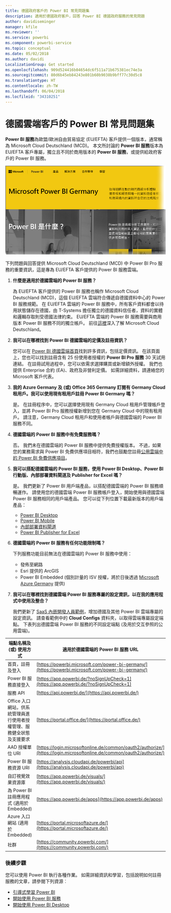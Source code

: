 ```yaml
---
title: 德國政府客戶的 Power BI 常見問題集
description: 適用於德國政府客戶，回答 Power BI 德國政府服務的常見問題
author: davidiseminger
manager: kfile
ms.reviewer: ''
ms.service: powerbi
ms.component: powerbi-service
ms.topic: conceptual
ms.date: 05/02/2018
ms.author: davidi
LocalizationGroup: Get started
ms.openlocfilehash: 909d524416b04654dc6f511a71b675381ec74e3a
ms.sourcegitcommit: 80d6b45eb84243e801b60b9038b9bff77c30d5c8
ms.translationtype: HT
ms.contentlocale: zh-TW
ms.lasthandoff: 06/04/2018
ms.locfileid: "34310251"
---
```

# <a name="frequently-asked-questions-for-power-bi-for-germany-cloud-customers"></a>德國雲端客戶的 Power BI 常見問題集
**Power BI 服務**為歐盟/歐洲自由貿易協定 (EU/EFTA) 客戶提供一個版本，通常稱為 Microsoft Cloud Deutschland (MCD)。 本文所討論的 **Power BI 服務**版本為 EU/EFTA 客戶專屬，獨立且不同於商用版本的 **Power BI 服務**，或提供給政府客戶的 Power BI 服務。

![](media/service-govde-faq/govde-faq_01.png)

下列問題與回答提供 Microsoft Cloud Deutschland (MCD) 中 Power BI Pro 服務的重要資訊，這是專為 EU/EFTA 客戶提供的 Power BI 服務雲端。

1. **什麼是適用於德國雲端的 Power BI 服務？**
   
   為 EU/EFTA 客戶提供的 Power BI 服務也稱作 Microsoft Cloud Deutschland (MCD)，這個 EU/EFTA 雲端符合傳遞自德國資料中心的 Power BI 服務規範。 在 EU/EFTA 雲端的 Power BI 服務中，所有客戶資料都會以待用狀態儲存在德國，由 T-Systems 擔任獨立的德國資料信任者，資料的實體和邏輯存取則受德國法律約束。 EU/EFTA 雲端的 Power BI 服務需要與商用版本 Power BI 服務不同的獨立帳戶。 前往[這裡](https://www.microsoft.com/trustcenter/cloudservices/nationalcloud)深入了解 Microsoft Cloud Deutschland。
2. **我可以在哪裡找到 Power BI 德國雲端的定價及註冊資訊？**
   
   您可以在 [Power BI 德國雲端首頁](https://powerbi.microsoft.com/power-bi-germany/)找到許多資訊，包括定價資訊。 在該頁面上，您也可以找到註冊含有 25 份使用者授權的 **Power BI Pro 服務** 30 天試用連結。 在註冊試用過程中，您可以依需求選擇購買或新增額外授權。 我們也提供 Enterprise 合約 (EA)、政府及非營利定價。 如需詳細資料，請連絡您的 Microsoft 客戶代表。
3. **我的 Azure Germany 及 (或) Office 365 Germany 訂閱有 Germany Cloud 租用戶。我可以使用現有租用戶註冊 Power BI Germany 嗎？**
   
   是。 在註冊程序中，您可以選擇使用現有 Germany Cloud 租用戶管理帳戶登入，並將 Power BI Pro 服務授權新增到您在 Germany Cloud 中的現有租用戶。 請注意，Germany Cloud 租用戶和使用者帳戶與德國雲端的 Power BI 服務不同。
4. **德國雲端的 Power BI 服務中有免費服務嗎？**
   
   否。 我們未在德國雲端的 Power BI 服務中提供免費授權版本。 不過，如果您的業務需求與 Power BI 免費供應項目相符，我們也鼓勵您註冊[公用雲端中的 Power BI 免費供應項目](https://powerbi.microsoft.com/get-started/)。
5. **我可以搭配德國雲端的 Power BI 服務，使用 Power BI Desktop、Power BI 行動版、內部部署資料閘道及 Publisher for Excel 嗎？**
   
   是。 我們更新了 Power BI 用戶端產品，以搭配德國雲端的 Power BI 服務順暢運作。 請使用您的德國雲端 Power BI 服務帳戶登入，開始使用與德國雲端 Power BI 服務相同的用戶端產品。 您可以從下列位置下載最新版本的用戶端產品：
   
   * [Power BI Desktop](https://powerbi.microsoft.com/desktop/)
   * [Power BI Mobile](https://powerbi.microsoft.com/mobile/)
   * [內部部署資料閘道](https://powerbi.microsoft.com/gateway/)
   * [Power BI Publisher for Excel](https://powerbi.microsoft.com/excel-dashboard-publisher/)
6. **德國雲端的 Power BI 服務有任何功能限制嗎？**
   
   下列服務功能目前無法在德國雲端的 Power BI 服務中使用：
   
   * 發佈至網路
   * Esri 提供的 ArcGIS
   * Power BI Embedded (個別計量的 ISV 授權，將於日後透過 [Microsoft Azure Germany](https://azure.microsoft.com/overview/clouds/germany/) 提供)
7. **我可以在哪裡找到德國雲端 Power BI 服務專屬的設定資訊，以在我的應用程式中使用及整合？**
   
   我們更新了 [SaaS 內嵌開發人員範例](https://github.com/Microsoft/PowerBI-Developer-Samples)，增加德國及其他 Power BI 雲端專屬的設定資訊。 請查看範例中的 **Cloud Configs** 資料夾，以取得雲端專屬設定端點。 下表列出德國雲端 Power BI 服務的不同設定端點 (及用於交互參照的公用雲端)。

| **端點名稱及 (或) 使用方式** | **適用於德國雲端的 Power BI 服務 URL** | **公用雲端中的對等 URL (用於交互參照)** |
| --- | --- | --- |
| 首頁，註冊及登入 |[https://powerbi.microsoft.com/power-bi-germany/](https://powerbi.microsoft.com/power-bi-germany/) |[https://powerbi.microsoft.com/](https://powerbi.microsoft.com/) |
| Power BI 服務直接登入 |[https://app.powerbi.de/?noSignUpCheck=1](https://app.powerbi.de/?noSignUpCheck=1) |[https://app.powerbi.com/?noSignUpCheck=1](https://app.powerbi.com/?noSignUpCheck=1) |
| 服務 API |[https://api.powerbi.de/](https://api.powerbi.de/) |[https://api.powerbi.com/](https://api.powerbi.com/) |
| Office 入口網站，供系統管理員進行使用者授權管理、服務健全狀態及支援要求 |[https://portal.office.de/](https://portal.office.de/) |[https://portal.office.com/](https://portal.office.com/) |
| AAD 授權單位 URI |[https://login.microsoftonline.de/common/oauth2/authorize/](https://login.microsoftonline.de/common/oauth2/authorize/) |[https://login.microsoftonline.com/common/oauth2/authorize/](https://login.microsoftonline.com/common/oauth2/authorize/) |
| Power BI 服務資源 URI |[https://analysis.cloudapi.de/powerbi/api](https://analysis.cloudapi.de/powerbi/api) |[https://analysis.windows.net/powerbi/api](https://analysis.windows.net/powerbi/api) |
| 自訂視覺效果資源庫 |[https://app.powerbi.de/visuals/](https://app.powerbi.de/visuals/) |[https://app.powerbi.com/visuals/](https://app.powerbi.com/visuals/) |
| 為 Power BI 註冊應用程式 (適用於 Embedded) |[https://app.powerbi.de/apps](https://app.powerbi.de/apps) |[https://app.powerbi.com/apps](https://app.powerbi.com/apps) |
| Azure 入口網站 (適用於 Embedded) |[https://portal.microsoftazure.de/](https://portal.microsoftazure.de/) |[https://portal.azure.com/](https://portal.azure.com/) |
| 社群 |[https://community.powerbi.com/](https://community.powerbi.com/) |[https://community.powerbi.com/](https://community.powerbi.com/) |

### <a name="next-steps"></a>後續步驟
您可以使用 Power BI 執行各種作業。 如需詳細資訊和學習，包括說明如何註冊服務的文章，請參閱下列資源︰

* [引導式學習 Power BI](guided-learning/gettingstarted.yml?tutorial-step=1)
* [開始使用 Power BI 服務](service-get-started.md)
* [開始使用 Power BI Desktop](desktop-getting-started.md)

